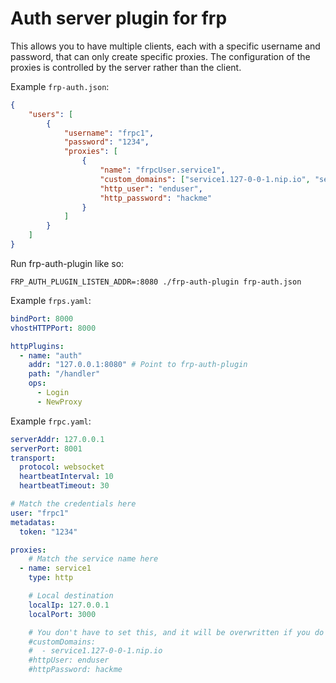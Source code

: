 # Auth server plugin for frp

This allows you to have multiple clients, each with a specific username and password, that can only create specific proxies. The configuration of the proxies is controlled by the server rather than the client.

Example `frp-auth.json`:

```json
{
    "users": [
        {
            "username": "frpc1",
            "password": "1234",
            "proxies": [
                {
                    "name": "frpcUser.service1",
                    "custom_domains": ["service1.127-0-0-1.nip.io", "service.127-0-0-1.nip.io"],
                    "http_user": "enduser",
                    "http_password": "hackme"
                }
            ]
        }
    ]
}
```

Run frp-auth-plugin like so:

```
FRP_AUTH_PLUGIN_LISTEN_ADDR=:8080 ./frp-auth-plugin frp-auth.json
```

Example `frps.yaml`:

```yaml
bindPort: 8000
vhostHTTPPort: 8000

httpPlugins:
  - name: "auth"
    addr: "127.0.0.1:8080" # Point to frp-auth-plugin
    path: "/handler"
    ops:
      - Login
      - NewProxy
```

Example `frpc.yaml`:

```yaml
serverAddr: 127.0.0.1
serverPort: 8001
transport:
  protocol: websocket
  heartbeatInterval: 10
  heartbeatTimeout: 30

# Match the credentials here
user: "frpc1"
metadatas:
  token: "1234"

proxies:
    # Match the service name here
  - name: service1
    type: http

    # Local destination
    localIp: 127.0.0.1
    localPort: 3000

    # You don't have to set this, and it will be overwritten if you do
    #customDomains:
    #  - service1.127-0-0-1.nip.io
    #httpUser: enduser 
    #httpPassword: hackme
```
